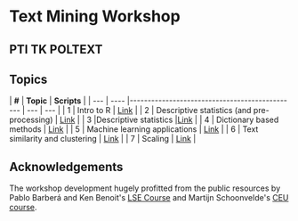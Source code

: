 # Text Mining Workshop
## PTI TK POLTEXT


## Topics

| **#** | **Topic** | **Scripts** |
| --- | ---- |----------------------------------------------- | --- | --- |
|  1  | Intro to R | [Link]() |
|  2  | Descriptive statistics (and pre-processing)  | [Link]() |
|  3  |Descriptive statistics |[Link]() |
|  4  | Dictionary based methods    | [Link]() |
|  5  |  Machine learning applications | [Link]() |
|  6  |  Text similarity and clustering | [Link]() |
|  7  | Scaling | [Link]() |




## Acknowledgements
The workshop development hugely profitted from the public resources by Pablo Barberá and Ken Benoit's [LSE Course](https://lse-my459.github.io) and Martijn Schoonvelde's [CEU course](https://github.com/hjmschoonvelde/CEU_ATA_2019).
